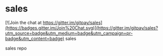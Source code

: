 # sales

[![Join the chat at https://gitter.im/gitpay/sales](https://badges.gitter.im/Join%20Chat.svg)](https://gitter.im/gitpay/sales?utm_source=badge&utm_medium=badge&utm_campaign=pr-badge&utm_content=badge)
sales

sales repo
